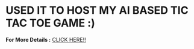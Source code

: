 # USED IT TO HOST MY AI BASED TIC TAC TOE GAME :)
**For More Details  :** [CLICK HERE!!](https://github.com/Rounik-Nikz/ai-tic-tac-toe-using-minmax-algo-master#readme)
